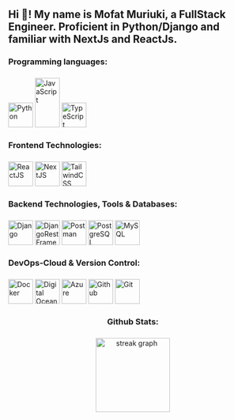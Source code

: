 <h2 align="left">Hi 👋! My name is Mofat Muriuki, a FullStack Engineer. Proficient in Python/Django and familiar with NextJs and ReactJs. </h2>

###
<h3 align="left"> Programming languages:

###
<div align="left">
  <img src="https://cdn.jsdelivr.net/gh/devicons/devicon@latest/icons/python/python-original-wordmark.svg" width="50" height="50" alt="Python" />     
  <img src="https://cdn.jsdelivr.net/gh/devicons/devicon@latest/icons/javascript/javascript-original.svg" width="50" height="100" alt="JavaScript"/> 
  <img src="https://cdn.jsdelivr.net/gh/devicons/devicon@latest/icons/typescript/typescript-original.svg" width="50" height="50" alt="TypeScript"/>
</div>

###

###
<h3 align="left"> Frontend Technologies:

###
<div align="left">
  <img src="https://cdn.jsdelivr.net/gh/devicons/devicon@latest/icons/react/react-original-wordmark.svg" width="50" height="50" alt="ReactJS"/>
  <img src="https://cdn.jsdelivr.net/gh/devicons/devicon@latest/icons/nextjs/nextjs-original.svg" width="50" height="50" alt="NextJS"/>      
  <img src="https://cdn.jsdelivr.net/gh/devicons/devicon@latest/icons/tailwindcss/tailwindcss-original-wordmark.svg" width="50" height="50" alt="TailwindCSS"/>
</div>

###

###
<h3 align="left"> Backend Technologies, Tools & Databases:

###
<div align="left">
  <img src="https://cdn.jsdelivr.net/gh/devicons/devicon@latest/icons/django/django-plain.svg" width="50" height="50" alt="Django"/>   
  <img src="https://cdn.jsdelivr.net/gh/devicons/devicon@latest/icons/djangorest/djangorest-original.svg" width="50" height="50" alt="DjangoRestFramework"/>
  <img src="https://cdn.jsdelivr.net/gh/devicons/devicon@latest/icons/postman/postman-original.svg" width="50" height="50" alt="Postman"/>
  <img src="https://cdn.jsdelivr.net/gh/devicons/devicon@latest/icons/postgresql/postgresql-original.svg" width="50" height="50" alt="PostgreSQL"/>
  <img src="https://cdn.jsdelivr.net/gh/devicons/devicon@latest/icons/mysql/mysql-original.svg" width="50" height="50" alt="MySQL"/>
</div>

###

###
<h3 align="left"> DevOps-Cloud & Version Control:

###
<div align="left">
  <img src="https://cdn.jsdelivr.net/gh/devicons/devicon@latest/icons/docker/docker-original.svg" width="50" height="50" alt="Docker"/>   
  <img src="https://cdn.jsdelivr.net/gh/devicons/devicon@latest/icons/digitalocean/digitalocean-original.svg" width="50" height="50" alt="Digital Ocean"/>
  <img src="https://cdn.jsdelivr.net/gh/devicons/devicon@latest/icons/azure/azure-original.svg" width="50" height="50" alt="Azure"/>
  <img src="https://cdn.jsdelivr.net/gh/devicons/devicon@latest/icons/github/github-original.svg" width="50" height="50" alt="Github"/>
  <img src="https://cdn.jsdelivr.net/gh/devicons/devicon@latest/icons/git/git-original.svg" width="50" height="50" alt="Git"/>
</div>

###

###
<h3 align="center"> Github Stats:
  
###
<div align="center">
  <img src="https://streak-stats.demolab.com?user=DAMunene&locale=en&mode=daily&theme=dracula&hide_border=false&border_radius=5&order=3" height="150" alt="streak graph"  />
</div>

###

###

